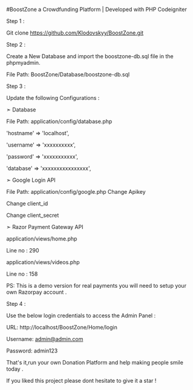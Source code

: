 #BoostZone
a Crowdfunding Platform | Developed with PHP Codeigniter

Step 1 :

Git clone https://github.com/Klodovskyy/BoostZone.git

Step 2 :

Create a New Database and import the boostzone-db.sql file in the phpmyadmin.

File Path: BoostZone/Database/boostzone-db.sql

Step 3 :

Update the following Configurations :

➣ Database


File Path: application/config/database.php

'hostname' => 'localhost',

'username' => 'xxxxxxxxxx',

'password' => 'xxxxxxxxxxx',

'database' => 'xxxxxxxxxxxxxxxx',

➣ Google Login API


File Path: application/config/google.php
Change Apikey

Change client_id

Change client_secret

➣ Razor Payment Gateway API


application/views/home.php

Line no : 290

application/views/videos.php

Line no : 158

PS: This is a demo version for real payments you will need to setup your own Razorpay account .

Step 4 :

Use the below login credentials to access the Admin Panel :

URL: http://localhost/BoostZone/Home/login

Username: admin@admin.com

Password: admin123


That's it,run your own Donation Platform and help making people smile today .


If you liked this project please dont hesitate to give it a star !


